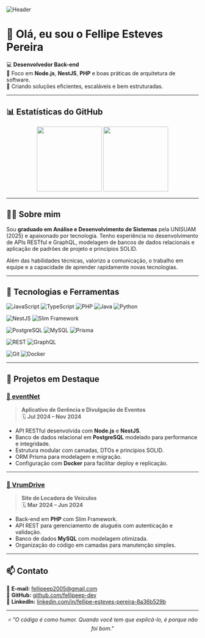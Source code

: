 <!-- Banner ou Imagem de Destaque -->
![Header](https://i.imgur.com/z3KXJ8S.png) <!-- Você pode criar ou trocar essa imagem -->

# 👋 Olá, eu sou o Fellipe Esteves Pereira

💻 **Desenvolvedor Back-end**  
🎯 Foco em **Node.js**, **NestJS**, **PHP** e boas práticas de arquitetura de software.  
🚀 Criando soluções eficientes, escaláveis e bem estruturadas.

---

## 📊 Estatísticas do GitHub
<div align="center">
  <img height="170em" src="https://github-readme-stats.vercel.app/api?username=fellipeep-dev&show_icons=true&theme=radical&count_private=true&hide_border=true" />
  <img height="170em" src="https://github-readme-stats.vercel.app/api/top-langs/?username=fellipeep-dev&layout=compact&langs_count=8&theme=radical&hide_border=true"/>
</div>

---

## 🧑‍💻 Sobre mim
Sou **graduado em Análise e Desenvolvimento de Sistemas** pela UNISUAM (2025) e apaixonado por tecnologia. Tenho experiência no desenvolvimento de APIs RESTful e GraphQL, modelagem de bancos de dados relacionais e aplicação de padrões de projeto e princípios SOLID.

Além das habilidades técnicas, valorizo a comunicação, o trabalho em equipe e a capacidade de aprender rapidamente novas tecnologias.

---

## 🚀 Tecnologias e Ferramentas

![JavaScript](https://img.shields.io/badge/JavaScript-F7E018?style=for-the-badge&logo=javascript&logoColor=black)
![TypeScript](https://img.shields.io/badge/TypeScript-3178C6?style=for-the-badge&logo=typescript&logoColor=white)
![PHP](https://img.shields.io/badge/PHP-777BB4?style=for-the-badge&logo=php&logoColor=white)
![Java](https://img.shields.io/badge/Java-ED8B00?style=for-the-badge&logo=java&logoColor=white)
![Python](https://img.shields.io/badge/Python-3776AB?style=for-the-badge&logo=python&logoColor=white)

![NestJS](https://img.shields.io/badge/NestJS-E0234E?style=for-the-badge&logo=nestjs&logoColor=white)
![Slim Framework](https://img.shields.io/badge/Slim-4DB33D?style=for-the-badge&logo=php&logoColor=white)

![PostgreSQL](https://img.shields.io/badge/PostgreSQL-316192?style=for-the-badge&logo=postgresql&logoColor=white)
![MySQL](https://img.shields.io/badge/MySQL-005E86?style=for-the-badge&logo=mysql&logoColor=white)
![Prisma](https://img.shields.io/badge/Prisma-2D3748?style=for-the-badge&logo=prisma&logoColor=white)

![REST](https://img.shields.io/badge/REST-02569B?style=for-the-badge&logo=rest&logoColor=white)
![GraphQL](https://img.shields.io/badge/GraphQL-E10098?style=for-the-badge&logo=graphql&logoColor=white)

![Git](https://img.shields.io/badge/Git-F05032?style=for-the-badge&logo=git&logoColor=white)
![Docker](https://img.shields.io/badge/Docker-2496ED?style=for-the-badge&logo=docker&logoColor=white)

---

## 📌 Projetos em Destaque

### [📅 eventNet](https://github.com/fellipeep-dev)
> **Aplicativo de Gerência e Divulgação de Eventos**  
🗓 **Jul 2024 – Nov 2024**

- API RESTful desenvolvida com **Node.js** e **NestJS**.  
- Banco de dados relacional em **PostgreSQL** modelado para performance e integridade.  
- Estrutura modular com camadas, DTOs e princípios SOLID.  
- ORM Prisma para modelagem e migração.  
- Configuração com **Docker** para facilitar deploy e replicação.

---

### [🚗 VrumDrive](https://github.com/fellipeep-dev)
> **Site de Locadora de Veículos**  
🗓 **Mar 2024 – Jun 2024**

- Back-end em **PHP** com Slim Framework.  
- API REST para gerenciamento de aluguéis com autenticação e validação.  
- Banco de dados **MySQL** com modelagem otimizada.  
- Organização do código em camadas para manutenção simples.

---

## 📫 Contato

📧 **E-mail:** [fellipeep2005@gmail.com](mailto:fellipeep2005@gmail.com)  
🐙 **GitHub:** [github.com/fellipeep-dev](https://github.com/fellipeep-dev)  
💼 **LinkedIn:** [linkedin.com/in/fellipe-esteves-pereira-8a36b529b](https://www.linkedin.com/in/fellipe-esteves-pereira-8a36b529b/)

---

<div align="center">
  
  _⭐ "O código é como humor. Quando você tem que explicá-lo, é porque não foi bom."_  
  
</div>
